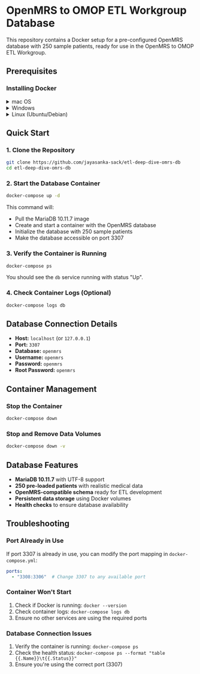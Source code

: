 # OpenMRS to OMOP ETL Workgroup Database

This repository contains a Docker setup for a pre-configured OpenMRS database with 250 sample patients, ready for use in the OpenMRS to OMOP ETL Workgroup.

## Prerequisites

### Installing Docker

<details>
<summary>mac OS</summary>


1. **Manual Installation:**
   - Download Docker Desktop from [https://www.docker.com/products/docker-desktop](https://www.docker.com/products/docker-desktop)
   - Install and launch Docker Desktop
   - Ensure Docker is running (you should see the Docker icon in your menu bar)
2. Or ** Using Homebrew:**
   ```bash
   brew install --cask docker
   ```
   Then launch Docker Desktop from Applications.
</details>

<details>
<summary>Windows</summary>

1. Download Docker Desktop from [https://www.docker.com/products/docker-desktop](https://www.docker.com/products/docker-desktop)
2. Install and launch Docker Desktop
3. Ensure WSL 2 is enabled if prompted
</details>

<details>
<summary>Linux (Ubuntu/Debian)</summary>


```bash
# Update package index
sudo apt-get update

# Install prerequisites
sudo apt-get install apt-transport-https ca-certificates curl gnupg lsb-release

# Add Docker's official GPG key
curl -fsSL https://download.docker.com/linux/ubuntu/gpg | sudo gpg --dearmor -o /usr/share/keyrings/docker-archive-keyring.gpg

# Add Docker repository
echo "deb [arch=amd64 signed-by=/usr/share/keyrings/docker-archive-keyring.gpg] https://download.docker.com/linux/ubuntu $(lsb_release -cs) stable" | sudo tee /etc/apt/sources.list.d/docker.list > /dev/null

# Install Docker
sudo apt-get update
sudo apt-get install docker-ce docker-ce-cli containerd.io

# Start Docker service
sudo systemctl start docker
sudo systemctl enable docker

# Add your user to docker group (optional, to avoid sudo)
sudo usermod -aG docker $USER
```

</details>

## Quick Start

### 1. Clone the Repository
```bash
git clone https://github.com/jayasanka-sack/etl-deep-dive-omrs-db
cd etl-deep-dive-omrs-db
```

### 2. Start the Database Container
```bash
docker-compose up -d
```

This command will:
- Pull the MariaDB 10.11.7 image
- Create and start a container with the OpenMRS database
- Initialize the database with 250 sample patients
- Make the database accessible on port 3307

### 3. Verify the Container is Running
```bash
docker-compose ps
```

You should see the `db` service running with status "Up".

### 4. Check Container Logs (Optional)
```bash
docker-compose logs db
```

## Database Connection Details

- **Host:** `localhost` (or `127.0.0.1`)
- **Port:** `3307`
- **Database:** `openmrs`
- **Username:** `openmrs`
- **Password:** `openmrs`
- **Root Password:** `openmrs`


## Container Management

### Stop the Container
```bash
docker-compose down
```

### Stop and Remove Data Volumes
```bash
docker-compose down -v
```

## Database Features

- **MariaDB 10.11.7** with UTF-8 support
- **250 pre-loaded patients** with realistic medical data
- **OpenMRS-compatible schema** ready for ETL development
- **Persistent data storage** using Docker volumes
- **Health checks** to ensure database availability

## Troubleshooting

### Port Already in Use
If port 3307 is already in use, you can modify the port mapping in `docker-compose.yml`:
```yaml
ports:
  - "3308:3306"  # Change 3307 to any available port
```

### Container Won't Start
1. Check if Docker is running: `docker --version`
2. Check container logs: `docker-compose logs db`
3. Ensure no other services are using the required ports

### Database Connection Issues
1. Verify the container is running: `docker-compose ps`
2. Check the health status: `docker-compose ps --format "table {{.Name}}\t{{.Status}}"`
3. Ensure you're using the correct port (3307)

